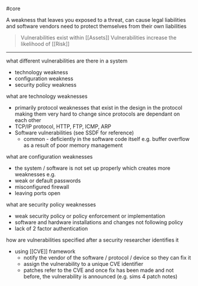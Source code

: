 #core

A weakness that leaves you exposed to a threat, can cause legal liabilities and software vendors need to protect themselves from their own liabilities

> Vulnerabilities exist within [[Assets]]
> Vulnerabilities increase the likelihood of [[Risk]]

___

what different vulnerabilities are there in a system
- technology weakness
- configuration weakness
- security policy weakness

what are technology weaknesses
- primarily protocol weaknesses that exist in the design in the protocol making them very hard to change since protocols are dependant on each other
- TCP/IP protocol, HTTP, FTP, ICMP, ARP
- Software vulnerabilities (see SSDF for reference)
    - common - deficiently in the software code itself e.g. buffer overflow as a result of poor memory management

what are configuration weaknesses
- the system / software is not set up properly which creates more weaknesses e.g.
- weak or default passwords
- misconfigured firewall
- leaving ports open

what are security policy weaknesses
- weak security policy or policy enforcement or implementation
- software and hardware installations and changes not following policy
- lack of 2 factor authentication

how are vulnerabilities specified after a security researcher identifies it
- using [[CVE]] framework
    - notify the vendor of the software / protocol / device so they can fix it
    - assign the vulnerability to a unique CVE identifier
    - patches refer to the CVE and once fix has been made and not before, the vulnerability is announced (e.g. sims 4 patch notes)